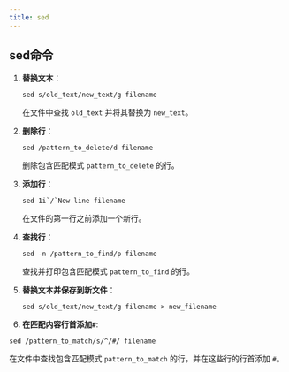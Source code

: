 ```yaml
---
title: sed
---
```

## sed命令

1. **替换文本**：
   
   ```
   sed s/old_text/new_text/g filename
   ```

   在文件中查找 `old_text` 并将其替换为 `new_text`。

2. **删除行**：

   ```
   sed /pattern_to_delete/d filename
   ```

   删除包含匹配模式 `pattern_to_delete` 的行。

3. **添加行**：

   ```
   sed 1i`/`New line filename
   ```

   在文件的第一行之前添加一个新行。

4. **查找行**：

   ```
   sed -n /pattern_to_find/p filename
   ```

   查找并打印包含匹配模式 `pattern_to_find` 的行。

5. **替换文本并保存到新文件**：

   ```
   sed s/old_text/new_text/g filename > new_filename
   ```

6. **在匹配内容行首添加`#`**:
```
sed /pattern_to_match/s/^/#/ filename
```

在文件中查找包含匹配模式 `pattern_to_match` 的行，并在这些行的行首添加 `#`。
